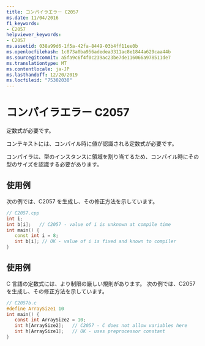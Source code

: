 ```yaml
---
title: コンパイラエラー C2057
ms.date: 11/04/2016
f1_keywords:
- C2057
helpviewer_keywords:
- C2057
ms.assetid: 038a99d6-1f5a-42fa-8449-03b4ff11ee0b
ms.openlocfilehash: 1c873a0ba956adedea3311ac8e1844a629caa44b
ms.sourcegitcommit: a5fa9c6f4f0c239ac23be7de116066a978511de7
ms.translationtype: MT
ms.contentlocale: ja-JP
ms.lasthandoff: 12/20/2019
ms.locfileid: "75302030"
---
```

# <a name="compiler-error-c2057"></a>コンパイラエラー C2057

定数式が必要です。

コンテキストには、コンパイル時に値が認識される定数式が必要です。

コンパイラは、型のインスタンスに領域を割り当てるため、コンパイル時にその型のサイズを認識する必要があります。

## <a name="example"></a>使用例

次の例では、C2057 を生成し、その修正方法を示しています。

```cpp
// C2057.cpp
int i;
int b[i];   // C2057 - value of i is unknown at compile time
int main() {
   const int i = 8;
   int b[i]; // OK - value of i is fixed and known to compiler
}
```

## <a name="example"></a>使用例

C 言語の定数式には、より制限の厳しい規則があります。  次の例では、C2057 を生成し、その修正方法を示しています。

```c
// C2057b.c
#define ArraySize1 10
int main() {
   const int ArraySize2 = 10;
   int h[ArraySize2];   // C2057 - C does not allow variables here
   int h[ArraySize1];   // OK - uses preprocessor constant
}
```
